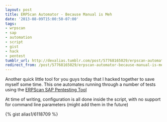 ```yaml
---
layout: post
title: ERPScan Automator - Because Manual is Meh
date: '2013-08-09T15:00:50-07:00'
tags:
- wrpscan
- sap
- automation
- script
- gist
- hack
- pentest
tumblr_url: http://devalias.tumblr.com/post/57768165029/erpscan-automator-because-manual-is-meh
redirect_from: /post/57768165029/erpscan-automator-because-manual-is-meh
---
```

Another quick little tool for you guys today that I hacked together to save myself some time. This one automates running through a number of tests using the [ERPScan SAP Pentesting Tool](https://erpscan.com/research/free-pentesting-tools-for-sap-and-oracle/)

At time of writing, configuration is all done inside the script, with no support for command line parameters (might add them in the future)

{% gist alias1/6118709 %}
